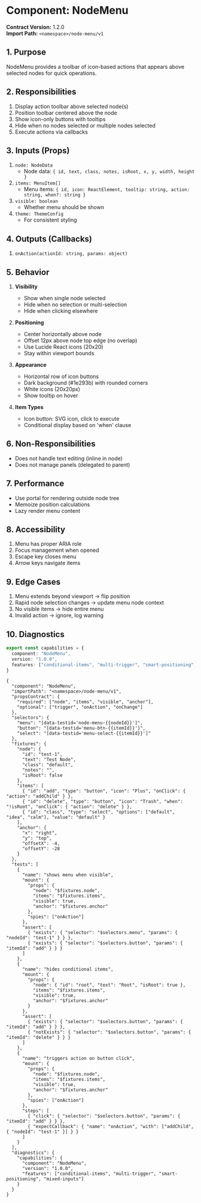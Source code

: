 # Component: NodeMenu
**Contract Version:** 1.2.0  
**Import Path:** `<namespace>/node-menu/v1`

## 1. Purpose
NodeMenu provides a toolbar of icon-based actions that appears above selected nodes for quick operations.

## 2. Responsibilities
1. Display action toolbar above selected node(s)
2. Position toolbar centered above the node
3. Show icon-only buttons with tooltips
4. Hide when no nodes selected or multiple nodes selected
5. Execute actions via callbacks

## 3. Inputs (Props)
1. `node: NodeData`
   - Node data: `{ id, text, class, notes, isRoot, x, y, width, height }`
2. `items: MenuItem[]`
   - Menu items: `{ id, icon: ReactElement, tooltip: string, action: string, when?: string }`
3. `visible: boolean`
   - Whether menu should be shown
4. `theme: ThemeConfig`
   - For consistent styling

## 4. Outputs (Callbacks)
1. `onAction(actionId: string, params: object)`

## 5. Behavior
1. **Visibility**
   - Show when single node selected
   - Hide when no selection or multi-selection
   - Hide when clicking elsewhere

2. **Positioning**
   - Center horizontally above node
   - Offset 12px above node top edge (no overlap)
   - Use Lucide React icons (20x20)
   - Stay within viewport bounds

3. **Appearance**
   - Horizontal row of icon buttons
   - Dark background (#1e293b) with rounded corners
   - White icons (20x20px)
   - Show tooltip on hover

4. **Item Types**
   - Icon button: SVG icon, click to execute
   - Conditional display based on 'when' clause

## 6. Non-Responsibilities
- Does not handle text editing (inline in node)
- Does not manage panels (delegated to parent)

## 7. Performance
- Use portal for rendering outside node tree
- Memoize position calculations
- Lazy render menu content

## 8. Accessibility
1. Menu has proper ARIA role
2. Focus management when opened
3. Escape key closes menu
4. Arrow keys navigate items

## 9. Edge Cases
1. Menu extends beyond viewport → flip position
2. Rapid node selection changes → update menu node context
3. No visible items → hide entire menu
4. Invalid action → ignore, log warning

## 10. Diagnostics
```ts
export const capabilities = {
  component: "NodeMenu",
  version: "1.0.0",
  features: ["conditional-items", "multi-trigger", "smart-positioning", "mixed-inputs"]
}
```

```conformance
{
  "component": "NodeMenu",
  "importPath": "<namespace>/node-menu/v1",
  "propsContract": {
    "required": ["node", "items", "visible", "anchor"],
    "optional": ["trigger", "onAction", "onChange"]
  },
  "selectors": {
    "menu": "[data-testid='node-menu-{{nodeId}}']",
    "button": "[data-testid='menu-btn-{{itemId}}']",
    "select": "[data-testid='menu-select-{{itemId}}']"
  },
  "fixtures": {
    "node": {
      "id": "test-1",
      "text": "Test Node",
      "class": "default",
      "notes": "",
      "isRoot": false
    },
    "items": [
      { "id": "add", "type": "button", "icon": "Plus", "onClick": { "action": "addChild" } },
      { "id": "delete", "type": "button", "icon": "Trash", "when": "!isRoot", "onClick": { "action": "delete" } },
      { "id": "class", "type": "select", "options": ["default", "idea", "calm"], "value": "default" }
    ],
    "anchor": {
      "x": "right",
      "y": "top",
      "offsetX": -4,
      "offsetY": -28
    }
  },
  "tests": [
    {
      "name": "shows menu when visible",
      "mount": {
        "props": {
          "node": "$fixtures.node",
          "items": "$fixtures.items",
          "visible": true,
          "anchor": "$fixtures.anchor"
        },
        "spies": ["onAction"]
      },
      "assert": [
        { "exists": { "selector": "$selectors.menu", "params": { "nodeId": "test-1" } } },
        { "exists": { "selector": "$selectors.button", "params": { "itemId": "add" } } }
      ]
    },
    {
      "name": "hides conditional items",
      "mount": {
        "props": {
          "node": { "id": "root", "text": "Root", "isRoot": true },
          "items": "$fixtures.items",
          "visible": true,
          "anchor": "$fixtures.anchor"
        }
      },
      "assert": [
        { "exists": { "selector": "$selectors.button", "params": { "itemId": "add" } } },
        { "notExists": { "selector": "$selectors.button", "params": { "itemId": "delete" } } }
      ]
    },
    {
      "name": "triggers action on button click",
      "mount": {
        "props": {
          "node": "$fixtures.node",
          "items": "$fixtures.items",
          "visible": true,
          "anchor": "$fixtures.anchor"
        },
        "spies": ["onAction"]
      },
      "steps": [
        { "click": { "selector": "$selectors.button", "params": { "itemId": "add" } } },
        { "expectCallback": { "name": "onAction", "with": ["addChild", { "nodeId": "test-1" }] } }
      ]
    }
  ],
  "diagnostics": {
    "capabilities": {
      "component": "NodeMenu",
      "version": "1.0.0",
      "features": ["conditional-items", "multi-trigger", "smart-positioning", "mixed-inputs"]
    }
  }
}
```